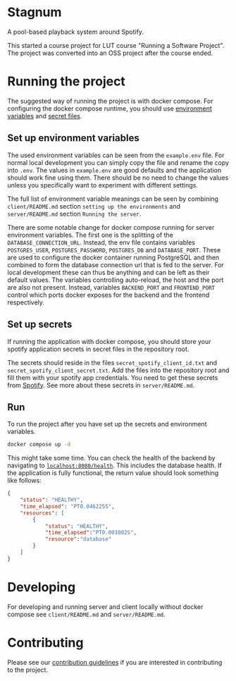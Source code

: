 # Stagnum

A pool-based playback system around Spotify.

This started a course project for LUT course "Running a Software Project". The project was
converted into an OSS project after the course ended.

# Running the project

The suggested way of running the project is with docker compose. For configuring the docker compose runtime, you should
use [environment variables](#set-up-environment-variables) and [secret files](#set-up-secrets).

## Set up environment variables

The used environment variables can be seen from the `example.env` file. For normal local development you can simply copy
the file and rename the copy into `.env`. The values in `example.env` are good defaults and the application should work
fine using them. There should be no need to change the values unless you specifically want to experiment with different
settings.

The full list of environment variable meanings can be seen by combining `client/README.md` section 
`setting up the environments` and `server/README.md` section `Running the server`. 

There are some notable change for docker compose running for server environment variables. The first one is the 
splitting of the `DATABASE_CONNECTION_URL`. Instead, the env file contains variables `POSTGRES_USER`, 
`POSTGRES_PASSWORD`, `POSTGRES_DB` and `DATABASE_PORT`. These are used to configure the docker container running 
PostgreSQL and then combined to form the database connection url that is fed to the server. For local development
these can thus be anything and can be left as their default values. The variables controlling auto-reload, the 
host and the port are also not present. Instead, variables `BACKEND_PORT` and `FRONTEND_PORT` control which ports
docker exposes for the backend and the frontend respectively.

## Set up secrets

If running the application with docker compose, you should store your spotify application secrets in secret files in the
repository root.

The secrets should reside in the files `secret_spotify_client_id.txt` and `secret_spotify_client_secret.txt`. Add the 
files into the repository root and fill them with your spotify app credentials. You need to get these secrets from 
[Spotify](https://developer.spotify.com/dashboard). See more about these secrets in `server/README.md`.

## Run

To run the project after you have set up the secrets and environment variables.

```bash
docker compose up -d
```

This might take some time. You can check the health of the backend by navigating to 
[`localhost:8080/health`](http://localhost:8080/health). This includes the database health. If the application is fully
functional, the return value should look something like follows:

```json
{
    "status": "HEALTHY",
    "time_elapsed": "PT0.046225S",
    "resources": [
        {
            "status": "HEALTHY",
            "time_elapsed":"PT0.001002S",
            "resource":"database"
        }
    ]
}
```

# Developing

For developing and running server and client locally without docker compose see `client/README.md` and 
`server/README.md`.

# Contributing

Please see our [contribution guidelines](https://github.com/EddieTheCubeHead/Stagnum/blob/master/contributing.md)
if you are interested in contributing to the project.